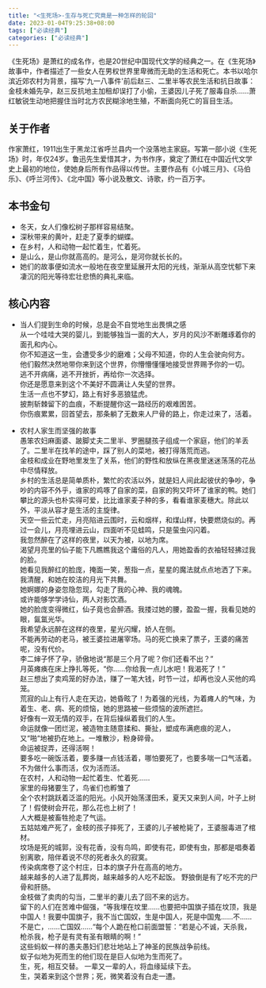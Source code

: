 ```yaml
---
title: "<生死场>-生存与死亡究竟是一种怎样的轮回"
date: 2023-01-04T9:25:38+08:00
tags: ["必读经典"]
categories: ["必读经典"]
---
```


《生死场》是萧红的成名作，也是20世纪中国现代文学的经典之一。在《生死场》故事中，作者描述了一些女人在男权世界里卑微而无助的生活和死亡。本书以哈尔滨近郊农村为背景，描写'九一八事件'前后赵三、二里半等农民生活和抗日故事：金枝未婚先孕，赵三反抗地主加租却误打了小偷，王婆因儿子死了服毒自杀……萧红敏锐生动地把握住当时北方农民糊涂地生殖，不断面向死亡的盲目生活。  

## 关于作者  
作家萧红，1911出生于黑龙江省呼兰县内一个没落地主家庭。写第一部小说《生死场》时，年仅24岁。鲁迅先生爱惜其才，为书作序，奠定了萧红在中国近代文学史上最初的地位，使她身后所有作品得以传世。主要作品有《小城三月》、《马伯乐》、《呼兰河传》、《北中国》等小说及散文、诗歌，约一百万字。  

## 本书金句  
* 冬天，女人们像松树子那样容易结聚。  
* 深秋带来的黄叶，赶走了夏季的蝴蝶。  
* 在乡村，人和动物一起忙着生，忙着死。  
* 是山么，是山你就高高的。是河么，是河你就长长的。  
* 她们的故事便如流水一般地在夜空里延展开太阳的光线，渐渐从高空忧郁下来凄沉的阳光等待宏壮悲愤的典礼来临。  

## 核心内容  
* 当人们提到生命的时候，总是会不自觉地生出畏惧之感    
从一个哇哇大哭的婴儿，到能够独当一面的大人，岁月的风沙不断雕琢着你的面孔和内心。    
你不知道这一生，会遭受多少的磨难；父母不知道，你的人生会驶向何方。    
他们毅然决然地带你来到这个世界，你懵懵懂懂地接受世界赐予你的一切。    
逃不开病痛，逃不开挫折，再给你一次选择。    
你还是愿意来到这个不美好不圆满让人失望的世界。  
生活一点也不梦幻，路上有好多恶狼猛虎。  
披荆斩棘留下的血痕，不断提醒你这一路经历的艰难困苦。  
你伤痕累累，回首望去，那条躺了无数来人尸骨的路上，你走过来了，活着。  

* 农村人家生而坚强的故事  
愚笨农妇麻面婆、跛脚丈夫二里半、罗圈腿孩子组成一个家庭，他们的羊丢了。二里半在找羊的途中，踩了别人的菜地，被打得落荒而逃。        
金枝和成业在野地里发生了关系，他们的野性和放纵在黑夜里迷迷荡荡的花丛中尽情释放。     
乡村的生活总是简单质朴，繁忙的农活以外，就是妇人间此起彼伏的争吵，争吵的内容不外乎，谁家的鸡啄了自家的菜，自家的狗又吓坏了谁家的鸭。她们攀比的源头也朴实得可爱，比比谁家麦子种的多，看看谁家麦穗大。除此以外，平淡从容才是生活的主旋律。  
天空一些云忙走，月亮陷进云围时，云和烟样，和煤山样，快要燃烧似的。再过一会儿，月亮埋进云山，四面听不见蛙鸣，只是萤虫闪闪着。                            
我忽然醉在了这样的夜里，以天为被，以地为席。    
渴望月亮里的仙子能下凡瞧瞧我这个庸俗的凡人，用她盈香的衣袖轻轻拂过我的脸。          
她看见我醉红的脸庞，掩面一笑，葱指一点，星星的魔法就点点地洒了下来。   
我清醒，和她在皎洁的月光下共舞。                            
她婀娜的身姿忽隐忽现，勾走了我的心神、我的魂魄。                  
或许能够学学诗仙，两人对影饮酒。                            
她的脸庞变得微红，仙子竟也会醉酒。我搂过她的腰，盈盈一握，我看见她的眼，氤氲光华。                            
我希望永远醉在这样的夜里，星光闪耀，娇人在侧。                     
不能再劳动的老马，被王婆拉进屠宰场。马的死亡换来了票子，王婆的痛苦呢，没有代价。                            
李二婶子怀了孕，骄傲地说“那是三个月了呢？你们还看不出？”  
月英瘫痪在床上挣扎等死，“你……你给我一点儿水吧！我渴死了！”                        
赵三想出了卖鸡笼的好办法，赚了一笔大钱，时节一过，却再也没人买他的鸡笼。            
荒寂的山上有行人走在天边，她昏眩了！为着强的光线，为着瘫人的气味，为着生、老、病、死的烦恼，她的思路被一些烦恼的波所遮拦。                            
好像有一双无情的双手，在背后操纵着我们的人生。                     
命运就像一团烂泥，被造物主随意揉和、撕扯，塑成布满疤痕的泥人，又“啪“地被扔在地上。一堆散沙，粉身碎骨。                     
命运被捉弄，还得活啊！                            
要多吃一碗饭活着，要多赚一点钱活着，哪怕要死了，也要多喘一口气活着。                  
不为做什么事而活，仅为活而活。      
在农村，人和动物一起忙着生、忙着死……                            
家里的母猪要生了，鸟雀们也孵雏了                            
全个农村跳跃着泛滥的阳光。小风开始荡漾田禾，夏天又来到人间，叶子上树了！假使树会开花，那么花也上树了！                     
人大概是被畜牲抢走了气运。                        
五姑姑难产死了，金枝的孩子摔死了，王婆的儿子被枪毙了，王婆服毒进了棺材。            
坟场是死的城郭，没有花香，没有鸟鸣，即使有花，即使有虫，那都是唱奏着别离歌，陪伴着说不尽的死者永久的寂寞。                  
传染病席卷了这个村庄，日本的旗子升在高高的地方。                  
越来越多的人进了乱葬岗，越来越多的人吃不起饭。
野狼倒是有了吃不完的尸骨和肝肠。                        
金枝做了卖肉的勾当，二里半的妻儿去了回不来的远方。              
留下的人们在苦难中倔强，“等我埋在坟里……也要把中国旗子插在坟顶，我是中国人！我要中国旗子，我不当亡国奴，生是中国人，死是中国鬼……不……不是亡，……亡国奴……“每个人跪在枪口前面盟誓：“若是心不诚，天杀我，枪杀我，枪子是有灵有圣有眼睛的啊！”                        
这些蚂蚁一样的愚夫愚妇们悲壮地站上了神圣的民族战争前线。    
蚁子似地为死而生的他们现在是巨人似地为生而死了。                     
生，死，相互交替。 
一辈又一辈的人，将血缘延续下去。                        
生，哭着来到这个世界；死，微笑着没有白走一遭。  